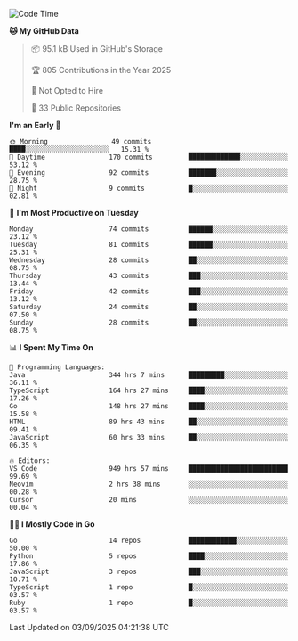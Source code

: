 <!--START_SECTION:thansetan-waka-->
![Code Time](http://img.shields.io/badge/Code%20Time-953%20hrs%2040%20mins-blue)

**🐱 My GitHub Data** 

> 📦 95.1 kB Used in GitHub's Storage 
 > 
> 🏆 805 Contributions in the Year 2025
 > 
> 🚫 Not Opted to Hire
 > 
> 📜 33 Public Repositories 
 > 

**I'm an Early 🐤** 

```text
🌞 Morning                49 commits          ████░░░░░░░░░░░░░░░░░░░░░   15.31 % 
🌆 Daytime                170 commits         █████████████░░░░░░░░░░░░   53.12 % 
🌃 Evening                92 commits          ███████░░░░░░░░░░░░░░░░░░   28.75 % 
🌙 Night                  9 commits           █░░░░░░░░░░░░░░░░░░░░░░░░   02.81 % 
```

📅 **I'm Most Productive on Tuesday** 

```text
Monday                   74 commits          ██████░░░░░░░░░░░░░░░░░░░   23.12 % 
Tuesday                  81 commits          ██████░░░░░░░░░░░░░░░░░░░   25.31 % 
Wednesday                28 commits          ██░░░░░░░░░░░░░░░░░░░░░░░   08.75 % 
Thursday                 43 commits          ███░░░░░░░░░░░░░░░░░░░░░░   13.44 % 
Friday                   42 commits          ███░░░░░░░░░░░░░░░░░░░░░░   13.12 % 
Saturday                 24 commits          ██░░░░░░░░░░░░░░░░░░░░░░░   07.50 % 
Sunday                   28 commits          ██░░░░░░░░░░░░░░░░░░░░░░░   08.75 % 
```

📊 **I Spent My Time On** 

```text
💬 Programming Languages: 
Java                     344 hrs 7 mins      █████████░░░░░░░░░░░░░░░░   36.11 % 
TypeScript               164 hrs 27 mins     ████░░░░░░░░░░░░░░░░░░░░░   17.26 % 
Go                       148 hrs 27 mins     ████░░░░░░░░░░░░░░░░░░░░░   15.58 % 
HTML                     89 hrs 43 mins      ██░░░░░░░░░░░░░░░░░░░░░░░   09.41 % 
JavaScript               60 hrs 33 mins      ██░░░░░░░░░░░░░░░░░░░░░░░   06.35 % 

🔥 Editors: 
VS Code                  949 hrs 57 mins     █████████████████████████   99.69 % 
Neovim                   2 hrs 38 mins       ░░░░░░░░░░░░░░░░░░░░░░░░░   00.28 % 
Cursor                   20 mins             ░░░░░░░░░░░░░░░░░░░░░░░░░   00.04 % 
```

**🧑‍💻 I Mostly Code in Go** 

```text
Go                       14 repos            ████████████░░░░░░░░░░░░░   50.00 % 
Python                   5 repos             ████░░░░░░░░░░░░░░░░░░░░░   17.86 % 
JavaScript               3 repos             ███░░░░░░░░░░░░░░░░░░░░░░   10.71 % 
TypeScript               1 repo              █░░░░░░░░░░░░░░░░░░░░░░░░   03.57 % 
Ruby                     1 repo              █░░░░░░░░░░░░░░░░░░░░░░░░   03.57 % 
```

Last Updated on 03/09/2025 04:21:38 UTC
<!--END_SECTION:thansetan-waka-->